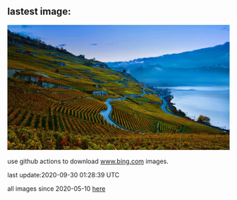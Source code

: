 ## lastest image:
![](images/Lavaux.jpg)

use github actions to download www.bing.com images.

last update:2020-09-30 01:28:39 UTC

all images since 2020-05-10 [here](https://github.com/counter2015/bing-daily-images/tree/master/images) 
